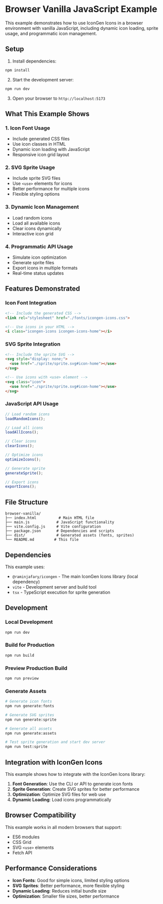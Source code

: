 # Browser Vanilla JavaScript Example

This example demonstrates how to use IconGen Icons in a browser environment with vanilla JavaScript, including dynamic icon loading, sprite usage, and programmatic icon management.

## Setup

1. Install dependencies:
```bash
npm install
```

2. Start the development server:
```bash
npm run dev
```

3. Open your browser to `http://localhost:5173`

## What This Example Shows

### 1. Icon Font Usage
- Include generated CSS files
- Use icon classes in HTML
- Dynamic icon loading with JavaScript
- Responsive icon grid layout

### 2. SVG Sprite Usage
- Include sprite SVG files
- Use `<use>` elements for icons
- Better performance for multiple icons
- Flexible styling options

### 3. Dynamic Icon Management
- Load random icons
- Load all available icons
- Clear icons dynamically
- Interactive icon grid

### 4. Programmatic API Usage
- Simulate icon optimization
- Generate sprite files
- Export icons in multiple formats
- Real-time status updates

## Features Demonstrated

### Icon Font Integration
```html
<!-- Include the generated CSS -->
<link rel="stylesheet" href="./fonts/icongen-icons.css">

<!-- Use icons in your HTML -->
<i class="icongen-icons icongen-icons-home"></i>
```

### SVG Sprite Integration
```html
<!-- Include the sprite SVG -->
<svg style="display: none;">
  <use href="./sprite/sprite.svg#icon-home"></use>
</svg>

<!-- Use icons with <use> element -->
<svg class="icon">
  <use href="./sprite/sprite.svg#icon-home"></use>
</svg>
```

### JavaScript API Usage
```javascript
// Load random icons
loadRandomIcons();

// Load all icons
loadAllIcons();

// Clear icons
clearIcons();

// Optimize icons
optimizeIcons();

// Generate sprite
generateSprite();

// Export icons
exportIcons();
```

## File Structure

```
browser-vanilla/
├── index.html          # Main HTML file
├── main.js            # JavaScript functionality
├── vite.config.js     # Vite configuration
├── package.json       # Dependencies and scripts
├── dist/              # Generated assets (fonts, sprites)
└── README.md         # This file
```

## Dependencies

This example uses:
- `@raminjafary/icongen` - The main IconGen Icons library (local dependency)
- `vite` - Development server and build tool
- `tsx` - TypeScript execution for sprite generation

## Development

### Local Development
```bash
npm run dev
```

### Build for Production
```bash
npm run build
```

### Preview Production Build
```bash
npm run preview
```

### Generate Assets
```bash
# Generate icon fonts
npm run generate:fonts

# Generate SVG sprites
npm run generate:sprite

# Generate all assets
npm run generate:assets

# Test sprite generation and start dev server
npm run test:sprite
```

## Integration with IconGen Icons

This example shows how to integrate with the IconGen Icons library:

1. **Font Generation**: Use the CLI or API to generate icon fonts
2. **Sprite Generation**: Create SVG sprites for better performance
3. **Optimization**: Optimize SVG files for web use
4. **Dynamic Loading**: Load icons programmatically

## Browser Compatibility

This example works in all modern browsers that support:
- ES6 modules
- CSS Grid
- SVG `<use>` elements
- Fetch API

## Performance Considerations

- **Icon Fonts**: Good for simple icons, limited styling options
- **SVG Sprites**: Better performance, more flexible styling
- **Dynamic Loading**: Reduces initial bundle size
- **Optimization**: Smaller file sizes, better performance
